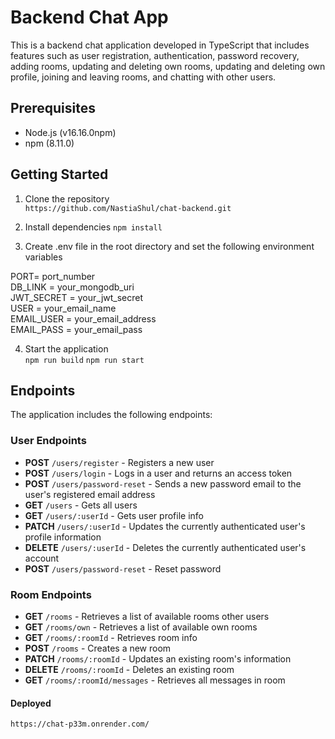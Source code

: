 # Backend Chat App
This is a backend chat application developed in TypeScript that includes features such as user registration, authentication, password recovery, adding rooms, updating and deleting own rooms, updating and deleting own profile, joining and leaving rooms, and chatting with other users.

## Prerequisites
- Node.js (v16.16.0npm)  
- npm (8.11.0)  

## Getting Started
1. Clone the repository  
`https://github.com/NastiaShul/chat-backend.git`  

2. Install dependencies
`npm install`

3. Create .env file in the root directory and set the following environment variables

PORT= port_number  
DB_LINK = your_mongodb_uri  
JWT_SECRET = your_jwt_secret  
USER = your_email_name  
EMAIL_USER = your_email_address  
EMAIL_PASS = your_email_pass  

4. Start the application  
`npm run build` 
`npm run start`  

## Endpoints 
The application includes the following endpoints:  

### User Endpoints  
- **POST** `/users/register` - Registers a new user
- **POST** `/users/login` - Logs in a user and returns an access token
- **POST** `/users/password-reset` - Sends a new password email to the user's registered email address
- **GET** `/users` - Gets all users
- **GET** `/users/:userId` - Gets user profile info
- **PATCH** `/users/:userId` - Updates the currently authenticated user's profile information
- **DELETE** `/users/:userId` - Deletes the currently authenticated user's account
- **POST** `/users/password-reset` - Reset password 

### Room Endpoints  
- **GET** `/rooms` - Retrieves a list of available rooms other users  
- **GET** `/rooms/own` - Retrieves a list of available own rooms  
- **GET** `/rooms/:roomId` - Retrieves room info 
- **POST** `/rooms` - Creates a new room
- **PATCH** `/rooms/:roomId` - Updates an existing room's information
- **DELETE** `/rooms/:roomId` - Deletes an existing room
- **GET** `/rooms/:roomId/messages` - Retrieves all messages in room


#### Deployed  
`https://chat-p33m.onrender.com/`
